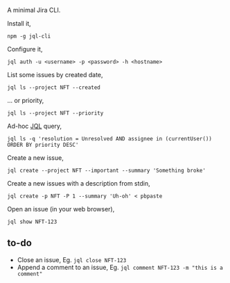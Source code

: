 A minimal Jira CLI.

Install it,

```
npm -g jql-cli
```

Configure it,

```
jql auth -u <username> -p <password> -h <hostname>
```

List some issues by created date,

```
jql ls --project NFT --created
```

... or priority,

```
jql ls --project NFT --priority
```

Ad-hoc [JQL](https://confluence.atlassian.com/jira/advanced-searching-179442050.html) query,

```
jql ls -q 'resolution = Unresolved AND assignee in (currentUser()) ORDER BY priority DESC'
```

Create a new issue,

```
jql create --project NFT --important --summary 'Something broke'
```

Create a new issues with a description from stdin,

```
jql create -p NFT -P 1 --summary 'Uh-oh' < pbpaste 
```

Open an issue (in your web browser),

```
jql show NFT-123
```

## to-do

- Close an issue, Eg. `jql close NFT-123`
- Append a comment to an issue, Eg. `jql comment NFT-123 -m "this is a comment"`

